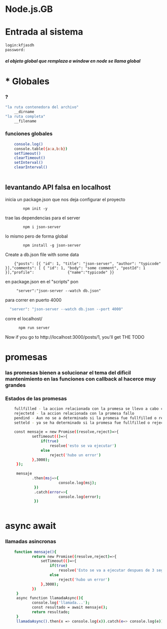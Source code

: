 # Node.js.__GB__

# Entrada al sistema
```bash
login:kfjasdh
password:


```
<h5>el objeto global que remplaza a window en node se llama global</h5>


# * Globales
### ?
```bash
"la ruta contenedora del archivo"
    __dirname
"la ruta completa"
    __filename
```
### funciones globales
```bash
    console.log()
    console.table({a:a,b:b})
    setTimeout()
    clearTimeout()
    setInterval()
    clearInterval()
    
```

## levantando API falsa en localhost

 inicia un package.json que nos deja configurar el proyecto
            
            npm init -y 

 trae las dependencias para el server
          
            npm i json-server
 lo mismo pero de forma global
  
            npm install -g json-server

Create a db.json file with some data

        {"posts": [{ "id": 1, "title": "json-server", "author": "typicode" }],"comments": [ { "id": 1, "body": "some comment", "postId": 1 }],"profile":               {"name":"typicode" }}

en package.json en el "scripts"
pon 

         "server":"json-server --watch db.json"

         
para correr en puerto 4000

```bash
  "server": "json-server --watch db.json --port 4000"
```
corre el localhost/

          npm run server

Now if you go to http://localhost:3000/posts/1, you'll get THE TODO

# promesas
### las promesas bienen a solucionar el tema del dificil mantenimiento en las funciones con callback al hacerce muy grandes
### Estados de las promesas
```bash
    fullfilled - la accion relacionada con la promesa se llevo a cabo con exito
    rejectetd - la accion relacionada con la promesa fallo
    pendind - Aun no se a determinado si la promesa fue fullfilled o rejected
    setteld - ya se ha determinado si la promesa fue fullfilled o rejected
    
    const mensaje = new Promise((resolve,reject)=>{
            setTimeout(()=>{
                if(true)
                    resolve('esto se va ejecutar')
                else
                    reject('hubo un error')
            },3000);
     });
     
     mensaje
            .then(msj=>{
                        console.log(msj);
             })
             .catch(error=>{
                        console.log(error);
             })
    
```
# async await
### llamadas asincronas
```bash
    function mensaje(){
            return new Promise((resolve,reject)=>{
                setTimeout(()=>{
                    if(true)
                        resolve('Esto se va a ejecutar despues de 3 segunds')
                    else
                        reject('hubo un error')
                },3000);
            })
     }
     async function llamadaAsync(){
            console.log('llamada...');
            const resultado = await mensaje();
            return resultado;
     }
     llamadaAsync().then(x => console.log(x)).catch(e=> console.log(e));
```
